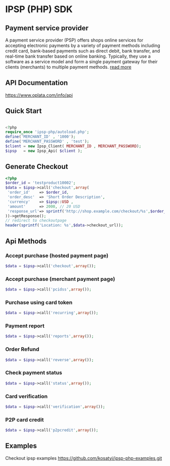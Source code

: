 # IPSP (PHP) SDK

## Payment service provider
A payment service provider (PSP) offers shops online services for accepting electronic payments by a variety of payment methods including credit card, bank-based payments such as direct debit, bank transfer, and real-time bank transfer based on online banking. Typically, they use a software as a service model and form a single payment gateway for their clients (merchants) to multiple payment methods. 
[read more](https://en.wikipedia.org/wiki/Payment_service_provider)

## API Documentation

https://www.oplata.com/info/api

## Quick Start

```php
 
<?php
require_once 'ipsp-php/autoload.php';
define('MERCHANT_ID' , '1000');
define('MERCHANT_PASSWORD' , 'test');
$client = new Ipsp_Client( MERCHANT_ID , MERCHANT_PASSWORD);
$ipsp   = new Ipsp_Api( $client );

```
## Generate Checkout

```php
<?php
$order_id = 'testproduct10002';
$data = $ipsp->call('checkout',array(
 'order_id'    => $order_id,
 'order_desc'  => 'Short Order Description',
 'currency'    => $ipsp::USD ,
 'amount'      => 2000, // 20 USD
 'response_url'=> sprintf('http://shop.example.com/checkout/%s',$order_id)
))->getResponse();
// redirect to checkoutpage
header(sprintf('Location: %s',$data->checkout_url));
```

## Api Methods
### Accept purchase (hosted payment page)
```php
$data = $ipsp->call('checkout',array());
```
### Accept purchase (merchant payment page)
```php
$data = $ipsp->call('pcidss',array());
```
### Purchase using card token
```php
$data = $ipsp->call('recurring',array());
```
### Payment report
```php
$data = $ipsp->call('reports',array());
```
### Order Refund
```php
$data = $ipsp->call('reverse',array());
```
### Check payment status
```php
$data = $ipsp->call('status',array());
```
### Card verification
```php
$data = $ipsp->call('verification',array());
```
### P2P card credit
```php
$data = $ipsp->call('p2pcredit',array());
```

## Examples

Checkout ipsp examples https://github.com/kosatyi/ipsp-php-examples.git
